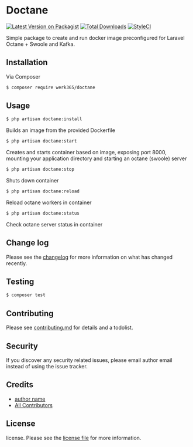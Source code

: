 # Doctane

[![Latest Version on Packagist][ico-version]][link-packagist]
[![Total Downloads][ico-downloads]][link-downloads]
[![StyleCI][ico-styleci]][link-styleci]

Simple package to create and run docker image preconfigured for Laravel Octane + Swoole and Kafka.

## Installation

Via Composer

``` bash
$ composer require werk365/doctane
```

## Usage

``` bash
$ php artisan doctane:install
```
Builds an image from the provided Dockerfile


``` bash
$ php artisan doctane:start
```
Creates and starts container based on image, exposing port 8000, mounting your application directory and starting an octane (swoole) server


``` bash
$ php artisan doctane:stop
```
Shuts down container

``` bash
$ php artisan doctane:reload
```
Reload octane workers in container


``` bash
$ php artisan doctane:status
```
Check octane server status in container

## Change log

Please see the [changelog](changelog.md) for more information on what has changed recently.

## Testing

``` bash
$ composer test
```

## Contributing

Please see [contributing.md](contributing.md) for details and a todolist.

## Security

If you discover any security related issues, please email author email instead of using the issue tracker.

## Credits

- [author name][link-author]
- [All Contributors][link-contributors]

## License

license. Please see the [license file](license.md) for more information.

[ico-version]: https://img.shields.io/packagist/v/werk365/doctane.svg?style=flat-square
[ico-downloads]: https://img.shields.io/packagist/dt/werk365/doctane.svg?style=flat-square
[ico-travis]: https://img.shields.io/travis/werk365/doctane/master.svg?style=flat-square
[ico-styleci]: https://styleci.io/repos/366024317/shield

[link-packagist]: https://packagist.org/packages/werk365/doctane
[link-downloads]: https://packagist.org/packages/werk365/doctane
[link-travis]: https://travis-ci.org/werk365/doctane
[link-styleci]: https://styleci.io/repos/366024317
[link-author]: https://github.com/werk365
[link-contributors]: ../../contributors
